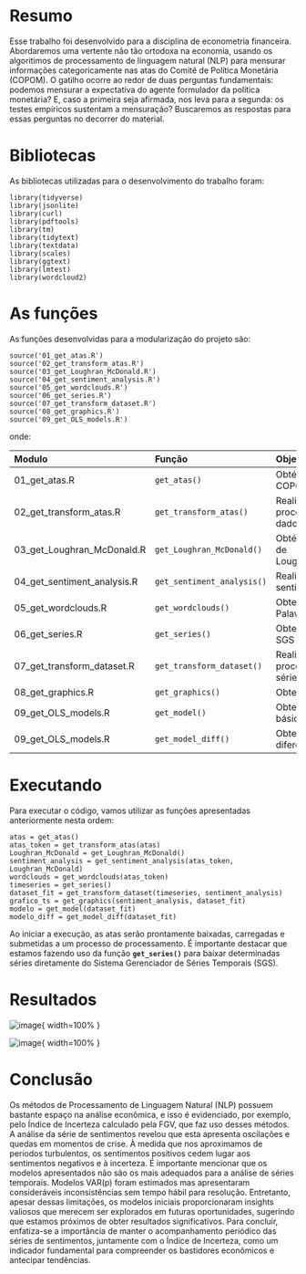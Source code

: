 # Resumo

Esse trabalho foi desenvolvido para a disciplina de econometria financeira. Abordaremos uma
vertente não tão ortodoxa na economia, usando os algoritimos de processamento de linguagem natural (NLP) para mensurar informações categoricamente nas atas do Comitê de Política
Monetária (COPOM). O gatilho ocorre ao redor de duas perguntas fundamentais: podemos
mensurar a expectativa do agente formulador da política monetária? E, caso a primeira seja
afirmada, nos leva para a segunda: os testes empíricos sustentam a mensuração? Buscaremos
as respostas para essas perguntas no decorrer do material.


# Bibliotecas

As bibliotecas utilizadas para o desenvolvimento do trabalho foram:

```{r, warning=FALSE, error=FALSE, message=FALSE}
library(tidyverse)
library(jsonlite)
library(curl)
library(pdftools)
library(tm)
library(tidytext)
library(textdata)
library(scales)
library(ggtext)
library(lmtest)
library(wordcloud2)
```
# As funções

As funções desenvolvidas para a modularização do projeto são:

```{r, warning=FALSE, error=FALSE, message=FALSE}
source('01_get_atas.R')
source('02_get_transform_atas.R')
source('03_get_Loughran_McDonald.R')
source('04_get_sentiment_analysis.R')
source('05_get_wordclouds.R')
source('06_get_series.R')
source('07_get_transform_dataset.R')
source('08_get_graphics.R')
source('09_get_OLS_models.R')
```

onde:

| Modulo                      | Função                     | Objetivo                                |
|:---------------------|:--------------------|:----------------------------|
| 01_get_atas.R               | `get_atas()`               | Obtém as atas do COPOM                  |
| 02_get_transform_atas.R     | `get_transform_atas()`     | Realiza o pré-processamento dos dados   |
| 03_get_Loughran_McDonald.R  | `get_Loughran_McDonald()`  | Obtém o dicionário de Loughran_McDonald |
| 04_get_sentiment_analysis.R | `get_sentiment_analysis()` | Realiza a análise de sentimentos        |
| 05_get_wordclouds.R         | `get_wordclouds()`         | Obtem as núvens de Palavras             |
| 06_get_series.R             | `get_series()`             | Obtem as séries do SGS                  |
| 07_get_transform_dataset.R  | `get_transform_dataset()`  | Realiza o pré-processamento das séries  |
| 08_get_graphics.R           | `get_graphics()`           | Obtem os gráficos                       |
| 09_get_OLS_models.R         | `get_model()`              | Obtem o modelo básico                   |
| 09_get_OLS_models.R         | `get_model_diff()`         | Obtem o modelo diferenciado             |

# Executando

Para executar o código, vamos utilizar as funções apresentadas
anteriormente nesta ordem:

```{r, warning=FALSE, error=FALSE, message=FALSE, results='hide', cache=T, fig.show='hide'}
atas = get_atas()
atas_token = get_transform_atas(atas)
Loughran_McDonald = get_Loughran_McDonald()
sentiment_analysis = get_sentiment_analysis(atas_token, Loughran_McDonald)
wordclouds = get_wordclouds(atas_token)
timeseries = get_series()
dataset_fit = get_transform_dataset(timeseries, sentiment_analysis)
grafico_ts = get_graphics(sentiment_analysis, dataset_fit)
modelo = get_model(dataset_fit)
modelo_diff = get_model_diff(dataset_fit)
```

Ao iniciar a execução, as atas serão prontamente baixadas, carregadas e
submetidas a um processo de processamento. É importante destacar que
estamos fazendo uso da função **`get_series()`** para baixar
determinadas séries diretamente do Sistema Gerenciador de Séries
Temporais (SGS).

# Resultados

![image](https://github.com/E30895/Sentiment-Analysis-of-COPOM/assets/99520642/855e672a-d5b1-4ef7-b9b8-6e924ee09093){ width=100% }


![image](https://github.com/E30895/Sentiment-Analysis-of-COPOM/assets/99520642/1ab3b546-50f0-4435-a1ea-b29de735b07c){ width=100% }


# Conclusão

Os métodos de Processamento de Linguagem Natural (NLP) possuem bastante espaço na análise econômica, e isso é evidenciado, por exemplo, pelo Índice de Incerteza calculado pela FGV,
que faz uso desses métodos. A análise da série de sentimentos revelou que esta apresenta
oscilações e quedas em momentos de crise. À medida que nos aproximamos de períodos turbulentos, os sentimentos positivos cedem lugar aos sentimentos negativos e à incerteza.
É importante mencionar que os modelos apresentados não são os mais adequados para a análise de séries temporais. Modelos VAR(p) foram estimados mas apresentaram consideráveis
inconsistências sem tempo hábil para resolução. Entretanto, apesar dessas limitações, os modelos iniciais proporcionaram insights valiosos que merecem ser explorados em futuras oportunidades, sugerindo que estamos próximos de obter resultados significativos.
Para concluir, enfatiza-se a importância de manter o acompanhamento periódico das séries
de sentimentos, juntamente com o Índice de Incerteza, como um indicador fundamental para
compreender os bastidores econômicos e antecipar tendências.
